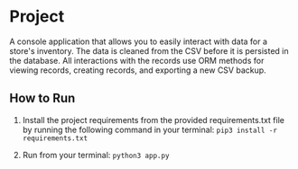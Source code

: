 # Project

A console application that allows you to easily interact with data for a store's inventory. The data is cleaned from the CSV before it is persisted in the database. All interactions with the records use ORM methods for viewing records, creating records, and exporting a new CSV backup.

## How to Run

1. Install the project requirements from the provided requirements.txt file by running the following command in your terminal: `pip3 install -r requirements.txt`

2. Run from your terminal: `python3 app.py`